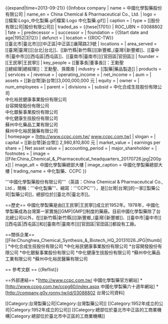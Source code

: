 {{expand|time=2013-09-21}}
{{Infobox company
| name                = 中國化學製藥股份有限公司
| name_en             = China Chemical & Pharmaceutical Co., Ltd.
| logo                = [[檔案:Logo_中化製藥.gif|檔案:Logo 中化製藥.gif]]
| caption             = 
| type                = [[股份有限公司|股份有限公司]]
| traded_as           = {{twse|1701}}
| ROC_UBN             = 03088802
| fate                = 
| predecessor         = 
| successor           = 
| foundation          = {{Start date and age|1952|3|12}}
| defunct             = 
| location            = {{ROC-TW}}<br>[[臺北市|臺北市]][[中正區|中正區]]襄陽路23號
| locations           = 
| area_served         = [[臺灣|臺灣]][[台北|台北]]、[[新竹縣|新竹縣]][[新豐鄉_(臺灣)|新豐鄉]]、[[臺中市|臺中市]][[西屯區|西屯區]]、[[臺南市|臺南市]][[官田區|官田區]]
| founder             = [[王民寧|王民寧]]
| key_people          = [[董事長|董事長]]：王勳聖<br>[[總經理|總經理]]：王勳聖、孫蔭南
| industry            = [[製藥|藥品製造]]
| products            = 
| services            = 
| revenue             = 
| operating_income    = 
| net_income          = 
| aum                 = 
| assets              = [[新台幣|新台幣]]3,000,000,000 元
| equity              = 
| owner               = 
| num_employees       = 
| parent              = 
| divisions           = 
| subsid              = 中化合成生技股份有限公司<br>中化裕民健康事業股份有限公司<br>台容開發股份有限公司<br>中化銀髮事業股份有限公司<br>中化健康生技股份有限公司<br>蘇州中化藥品工業有限公司<br>蘇州中化裕民醫藥有限公司<br>
| homepage            = [http://www.ccpc.com.tw/ www.ccpc.com.tw]
| slogan              = 
| capital             = [[新台幣|新台幣]] 2,980,810,800 元
| market_value        = 
| earnings per share  = 
| Net asset value     = 
| accounting_period   = 
| major_shareholder   = 
| footnotes           = 
| image               = [[File:China_Chemical_&_Pharmaceutical_headquarters_20170726.jpg|200px]]
| image_alt           = 中國化學製藥總部大樓
| image_caption       = 中國化學製藥總部大樓
| trading_name        = 中化製藥、CCPC
}}

'''中國化學製藥股份有限公司'''（英語：China Chemical & Pharmaceutical Co., Ltd.，簡稱：'''中化製藥'''、縮寫：'''CCPC'''），是[[台灣|台灣]]的一家[[製藥公司|製藥公司]]，總部位於[[臺北市|臺北市]]。

==歷史==
中國化學製藥是由[[王民寧|王民寧]]成立於1952年。1978年，中國化學製藥成為台灣第一家實施[[GMP|GMP]]制度的藥廠。目前中國化學製藥除了台北總公司以外，在[[新竹縣|新竹縣]][[新豐鄉_(臺灣)|新豐鄉]]、[[臺中市|臺中市]][[西屯區|西屯區]]和[[臺南市|臺南市]][[官田區|官田區]]都設有工廠。

==關係企業==
[[File:Chunghwa_Chemical_Synthesis_&_Biotech_HQ_20131026.JPG|thumb]]
*中化合成生技股份有限公司
*中化裕民健康事業股份有限公司
*台容開發股份有限公司
*中化銀髮事業股份有限公司
*中化健康生技股份有限公司
*蘇州中化藥品工業有限公司
*蘇州中化裕民醫藥有限公司

== 參考文獻 ==
{{Reflist}}

==外部連結==
*[http://www.ccpc.com.tw/ 中國化學製藥官方網站]
*[http://www.ccpg.com.tw/ccpg60/index.aspx 中國化學製藥六十週年網站]
*[http://company.g0v.ronny.tw/id/03088802 台灣公司資料]

[[Category:台灣製藥公司|Category:台灣製藥公司]]
[[Category:1952年成立的公司|Category:1952年成立的公司]]
[[Category:總部位於臺北市中正區的工商業機構|Category:總部位於臺北市中正區的工商業機構]]